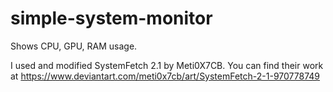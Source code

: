 # simple-system-monitor

Shows CPU, GPU, RAM usage.

I used and modified SystemFetch 2.1 by Meti0X7CB. You can find their work at https://www.deviantart.com/meti0x7cb/art/SystemFetch-2-1-970778749